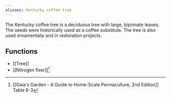 ```yaml
---
aliases: Kentucky coffee tree
---
```

The Kentucky coffee tree is a deciduous tree with large, bipinnate leaves. The seeds were historically used as a coffee substitute. The tree is also used ornamentally and in restoration projects.

## Functions
- [[Tree]]
- [[Nitrogen fixer]][^1]

[^1]: [[Gaia's Garden - A Guide to Home-Scale Permaculture, 2nd Edition]] Table 6-3
